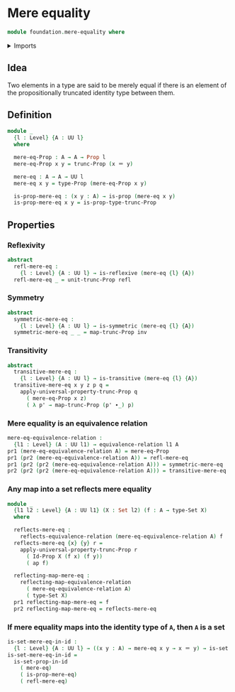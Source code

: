 # Mere equality

```agda
module foundation.mere-equality where
```

<details><summary>Imports</summary>

```agda
open import foundation.action-on-identifications-functions
open import foundation.binary-relations
open import foundation.dependent-pair-types
open import foundation.functoriality-propositional-truncation
open import foundation.propositional-truncations
open import foundation.reflecting-maps-equivalence-relations
open import foundation.reflexive-relations
open import foundation.transitive-binary-relations
open import foundation.universe-levels

open import foundation-core.equivalence-relations
open import foundation-core.identity-types
open import foundation-core.propositions
open import foundation-core.sets
```

</details>

## Idea

Two elements in a type are said to be merely equal if there is an element of the
propositionally truncated identity type between them.

## Definition

```agda
module _
  {l : Level} {A : UU l}
  where

  mere-eq-Prop : A → A → Prop l
  mere-eq-Prop x y = trunc-Prop (x ＝ y)

  mere-eq : A → A → UU l
  mere-eq x y = type-Prop (mere-eq-Prop x y)

  is-prop-mere-eq : (x y : A) → is-prop (mere-eq x y)
  is-prop-mere-eq x y = is-prop-type-trunc-Prop
```

## Properties

### Reflexivity

```agda
abstract
  refl-mere-eq :
    {l : Level} {A : UU l} → is-reflexive (mere-eq {l} {A})
  refl-mere-eq _ = unit-trunc-Prop refl
```

### Symmetry

```agda
abstract
  symmetric-mere-eq :
    {l : Level} {A : UU l} → is-symmetric (mere-eq {l} {A})
  symmetric-mere-eq _ _ = map-trunc-Prop inv
```

### Transitivity

```agda
abstract
  transitive-mere-eq :
    {l : Level} {A : UU l} → is-transitive (mere-eq {l} {A})
  transitive-mere-eq x y z p q =
    apply-universal-property-trunc-Prop q
      ( mere-eq-Prop x z)
      ( λ p' → map-trunc-Prop (p' ∙_) p)
```

### Mere equality is an equivalence relation

```agda
mere-eq-equivalence-relation :
  {l1 : Level} (A : UU l1) → equivalence-relation l1 A
pr1 (mere-eq-equivalence-relation A) = mere-eq-Prop
pr1 (pr2 (mere-eq-equivalence-relation A)) = refl-mere-eq
pr1 (pr2 (pr2 (mere-eq-equivalence-relation A))) = symmetric-mere-eq
pr2 (pr2 (pr2 (mere-eq-equivalence-relation A))) = transitive-mere-eq
```

### Any map into a set reflects mere equality

```agda
module _
  {l1 l2 : Level} {A : UU l1} (X : Set l2) (f : A → type-Set X)
  where

  reflects-mere-eq :
    reflects-equivalence-relation (mere-eq-equivalence-relation A) f
  reflects-mere-eq {x} {y} r =
    apply-universal-property-trunc-Prop r
      ( Id-Prop X (f x) (f y))
      ( ap f)

  reflecting-map-mere-eq :
    reflecting-map-equivalence-relation
      ( mere-eq-equivalence-relation A)
      ( type-Set X)
  pr1 reflecting-map-mere-eq = f
  pr2 reflecting-map-mere-eq = reflects-mere-eq
```

### If mere equality maps into the identity type of `A`, then `A` is a set

```agda
is-set-mere-eq-in-id :
  {l : Level} {A : UU l} → ((x y : A) → mere-eq x y → x ＝ y) → is-set A
is-set-mere-eq-in-id =
  is-set-prop-in-id
    ( mere-eq)
    ( is-prop-mere-eq)
    ( refl-mere-eq)
```
